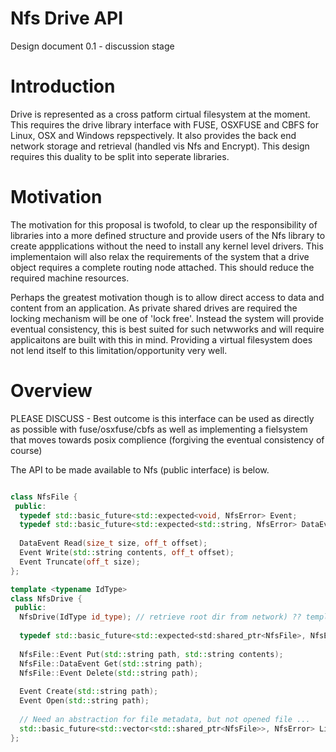 Nfs Drive API
=========

Design document 0.1 - discussion stage

Introduction
============

Drive is represented as a cross patform cirtual filesystem at the moment. This requires the drive library interface with FUSE, OSXFUSE and CBFS for Linux, OSX and Windows repspectively. It also provides the back end network storage and retrieval (handled vis Nfs and Encrypt). This design requires this duality to be split into seperate libraries. 

Motivation
==========

The motivation for this proposal is twofold, to clear up the responsibility of libraries into a more defined structure and provide users of the Nfs library to create appplications without the need to install any kernel level drivers. This implementaion will also relax the requirements of the system that a drive object requires a complete routing node attached. This should reduce the required machine resources. 

Perhaps the greatest motivation though is to allow direct access to data and content from an application. As private shared drives are required the locking mechanism will be one of 'lock free'. Instead the system will provide eventual consistency, this is best suited for such netwworks and will require applicaitons are built with this in mind. Providing a virtual filesystem does not lend itself to this limitation/opportunity very well. 


Overview
=========

PLEASE DISCUSS - Best outcome is this interface can be used as directly as possible with fuse/osxfuse/cbfs as well as implementing a fielsystem that moves towards posix complience (forgiving the eventual consistency of course)


The API to be made available to Nfs (public interface) is below.
```C++

class NfsFile {
 public:
  typedef std::basic_future<std::expected<void, NfsError> Event;
  typedef std::basic_future<std::expected<std::string, NfsError> DataEvent;
  
  DataEvent Read(size_t size, off_t offset);
  Event Write(std::string contents, off_t offset);
  Event Truncate(off_t size);
};

template <typename IdType>
class NfsDrive {
 public:
  NfsDrive(IdType id_type); // retrieve root dir from network) ?? template or pass the root dir ??
  
  typedef std::basic_future<std::expected<std:shared_ptr<NfsFile>, NfsError> Event;
  
  NfsFile::Event Put(std::string path, std::string contents);
  NfsFile::DataEvent Get(std::string path);
  NfsFile::Event Delete(std::string path);
  
  Event Create(std::string path);
  Event Open(std::string path);
  
  // Need an abstraction for file metadata, but not opened file ...
  std::basic_future<std::vector<std::shared_ptr<NfsFile>>, NfsError> ListDirectory(std::string path);
};
```

